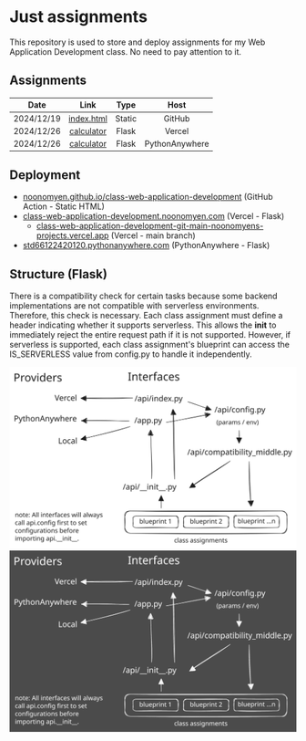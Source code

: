 # Just assignments

This repository is used to store and deploy assignments for my Web Application Development class. No need to pay attention to it.

## Assignments

| Date | Link | Type | Host |
| :-: | :-: | :-: | :-: |
| 2024/12/19 | [index.html](https://noonomyen.github.io/class-web-application-development/assignments/1/index.html) | Static | GitHub |
| 2024/12/26 | [calculator](https://class-web-application-development.noonomyen.com/assignments/2/calculator) | Flask | Vercel |
| 2024/12/26 | [calculator](https://std66122420120.pythonanywhere.com/assignments/2/calculator) | Flask | PythonAnywhere |

## Deployment

- [noonomyen.github.io/class-web-application-development](https://noonomyen.github.io/class-web-application-development) (GitHub Action - Static HTML)
- [class-web-application-development.noonomyen.com](https://class-web-application-development.noonomyen.com) (Vercel - Flask)
  - [class-web-application-development-git-main-noonomyens-projects.vercel.app](https://class-web-application-development-git-main-noonomyens-projects.vercel.app) (Vercel - main branch)
- [std66122420120.pythonanywhere.com](https://std66122420120.pythonanywhere.com) (PythonAnywhere - Flask)

## Structure (Flask)

There is a compatibility check for certain tasks because some backend implementations are not compatible with serverless environments. Therefore, this check is necessary. Each class assignment must define a header indicating whether it supports serverless. This allows the __init__ to immediately reject the entire request path if it is not supported. However, if serverless is supported, each class assignment's blueprint can access the IS_SERVERLESS value from config.py to handle it independently.

![structure.svg](./docs/images/structure-light.svg#gh-light-mode-only)
![structure.svg](./docs/images/structure-dark.svg#gh-dark-mode-only)

